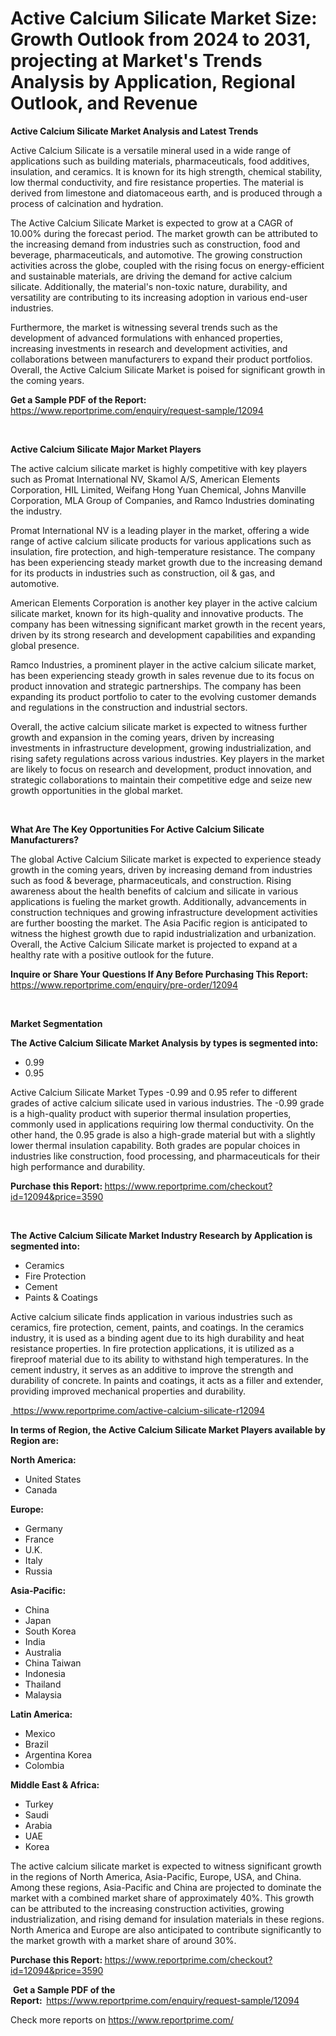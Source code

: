 <p><h1>Active Calcium Silicate Market Size: Growth Outlook from 2024 to 2031, projecting at Market's Trends Analysis by Application, Regional Outlook, and Revenue</h1></p><p><strong>Active Calcium Silicate Market Analysis and Latest Trends</strong></p>
<p><p>Active Calcium Silicate is a versatile mineral used in a wide range of applications such as building materials, pharmaceuticals, food additives, insulation, and ceramics. It is known for its high strength, chemical stability, low thermal conductivity, and fire resistance properties. The material is derived from limestone and diatomaceous earth, and is produced through a process of calcination and hydration.</p><p>The Active Calcium Silicate Market is expected to grow at a CAGR of 10.00% during the forecast period. The market growth can be attributed to the increasing demand from industries such as construction, food and beverage, pharmaceuticals, and automotive. The growing construction activities across the globe, coupled with the rising focus on energy-efficient and sustainable materials, are driving the demand for active calcium silicate. Additionally, the material's non-toxic nature, durability, and versatility are contributing to its increasing adoption in various end-user industries.</p><p>Furthermore, the market is witnessing several trends such as the development of advanced formulations with enhanced properties, increasing investments in research and development activities, and collaborations between manufacturers to expand their product portfolios. Overall, the Active Calcium Silicate Market is poised for significant growth in the coming years.</p></p>
<p><strong>Get a Sample PDF of the Report:&nbsp;</strong> <a href="https://www.reportprime.com/enquiry/request-sample/12094">https://www.reportprime.com/enquiry/request-sample/12094</a></p>
<p>&nbsp;</p>
<p><strong>Active Calcium Silicate Major Market Players</strong></p>
<p><p>The active calcium silicate market is highly competitive with key players such as Promat International NV, Skamol A/S, American Elements Corporation, HIL Limited, Weifang Hong Yuan Chemical, Johns Manville Corporation, MLA Group of Companies, and Ramco Industries dominating the industry.</p><p>Promat International NV is a leading player in the market, offering a wide range of active calcium silicate products for various applications such as insulation, fire protection, and high-temperature resistance. The company has been experiencing steady market growth due to the increasing demand for its products in industries such as construction, oil & gas, and automotive.</p><p>American Elements Corporation is another key player in the active calcium silicate market, known for its high-quality and innovative products. The company has been witnessing significant market growth in the recent years, driven by its strong research and development capabilities and expanding global presence.</p><p>Ramco Industries, a prominent player in the active calcium silicate market, has been experiencing steady growth in sales revenue due to its focus on product innovation and strategic partnerships. The company has been expanding its product portfolio to cater to the evolving customer demands and regulations in the construction and industrial sectors.</p><p>Overall, the active calcium silicate market is expected to witness further growth and expansion in the coming years, driven by increasing investments in infrastructure development, growing industrialization, and rising safety regulations across various industries. Key players in the market are likely to focus on research and development, product innovation, and strategic collaborations to maintain their competitive edge and seize new growth opportunities in the global market.</p></p>
<p>&nbsp;</p>
<p><strong>What Are The Key Opportunities For Active Calcium Silicate Manufacturers?</strong></p>
<p><p>The global Active Calcium Silicate market is expected to experience steady growth in the coming years, driven by increasing demand from industries such as food & beverage, pharmaceuticals, and construction. Rising awareness about the health benefits of calcium and silicate in various applications is fueling the market growth. Additionally, advancements in construction techniques and growing infrastructure development activities are further boosting the market. The Asia Pacific region is anticipated to witness the highest growth due to rapid industrialization and urbanization. Overall, the Active Calcium Silicate market is projected to expand at a healthy rate with a positive outlook for the future.</p></p>
<p><strong>Inquire or Share Your Questions If Any Before Purchasing This Report:</strong> <a href="https://www.reportprime.com/enquiry/pre-order/12094">https://www.reportprime.com/enquiry/pre-order/12094</a></p>
<p>&nbsp;</p>
<p><strong>Market Segmentation</strong></p>
<p><strong>The Active Calcium Silicate Market Analysis by types is segmented into:</strong></p>
<p><ul><li>0.99</li><li>0.95</li></ul></p>
<p><p>Active Calcium Silicate Market Types -0.99 and 0.95 refer to different grades of active calcium silicate used in various industries. The -0.99 grade is a high-quality product with superior thermal insulation properties, commonly used in applications requiring low thermal conductivity. On the other hand, the 0.95 grade is also a high-grade material but with a slightly lower thermal insulation capability. Both grades are popular choices in industries like construction, food processing, and pharmaceuticals for their high performance and durability.</p></p>
<p><strong>Purchase this Report:&nbsp;</strong><a href="https://www.reportprime.com/checkout?id=12094&price=3590">https://www.reportprime.com/checkout?id=12094&price=3590</a></p>
<p>&nbsp;</p>
<p><strong>The Active Calcium Silicate Market Industry Research by Application is segmented into:</strong></p>
<p><ul><li>Ceramics</li><li>Fire Protection</li><li>Cement</li><li>Paints & Coatings</li></ul></p>
<p><p>Active calcium silicate finds application in various industries such as ceramics, fire protection, cement, paints, and coatings. In the ceramics industry, it is used as a binding agent due to its high durability and heat resistance properties. In fire protection applications, it is utilized as a fireproof material due to its ability to withstand high temperatures. In the cement industry, it serves as an additive to improve the strength and durability of concrete. In paints and coatings, it acts as a filler and extender, providing improved mechanical properties and durability.</p></p>
<p><a href="https://www.reportprime.com/active-calcium-silicate-r12094">&nbsp;https://www.reportprime.com/active-calcium-silicate-r12094</a></p>
<p><strong>In terms of Region, the Active Calcium Silicate Market Players available by Region are:</strong></p>
<p>
    <p> <strong> North America: </strong>
        <ul>
            <li>United States</li>
            <li>Canada</li>
        </ul>
        </p> 
    <p> <strong> Europe: </strong>
        <ul>
            <li>Germany</li>
            <li>France</li>
            <li>U.K.</li>
            <li>Italy</li>
            <li>Russia</li>
        </ul>
        </p> 
    <p> <strong> Asia-Pacific: </strong>
        <ul>
            <li>China</li>
            <li>Japan</li>
            <li>South Korea</li>
            <li>India</li>
            <li>Australia</li>
            <li>China Taiwan</li>
            <li>Indonesia</li>
            <li>Thailand</li>
            <li>Malaysia</li>
        </ul>
        </p> 
    <p> <strong> Latin America: </strong>
        <ul>
            <li>Mexico</li>
            <li>Brazil</li>
            <li>Argentina Korea</li>
            <li>Colombia</li>
        </ul>
        </p> 
    <p> <strong> Middle East & Africa: </strong>
        <ul>
            <li>Turkey</li>
            <li>Saudi</li>
            <li>Arabia</li>
            <li>UAE</li>
            <li>Korea</li>
        </ul>
    </p>
    </p>
<p><p>The active calcium silicate market is expected to witness significant growth in the regions of North America, Asia-Pacific, Europe, USA, and China. Among these regions, Asia-Pacific and China are projected to dominate the market with a combined market share of approximately 40%. This growth can be attributed to the increasing construction activities, growing industrialization, and rising demand for insulation materials in these regions. North America and Europe are also anticipated to contribute significantly to the market growth with a market share of around 30%.</p></p>
<p><strong>Purchase this Report: </strong><a href="https://www.reportprime.com/checkout?id=12094&price=3590">https://www.reportprime.com/checkout?id=12094&price=3590</a></p>
<p>&nbsp;<strong>Get a Sample PDF of the Report:&nbsp;&nbsp;</strong><a href="https://www.reportprime.com/enquiry/request-sample/12094">https://www.reportprime.com/enquiry/request-sample/12094</a></p>
<p><strong></strong></p>
<p>Check more reports on <a href="https://www.reportprime.com/">https://www.reportprime.com/</a></p>
